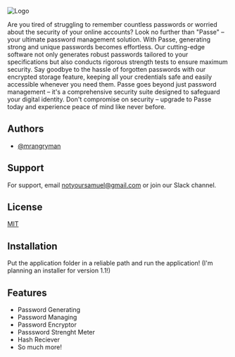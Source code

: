 ![Logo](https://i.ibb.co/cNH8yM1/logo.png)

Are you tired of struggling to remember countless passwords or worried about the security of your online accounts? Look no further than "Passe" – your ultimate password management solution. With Passe, generating strong and unique passwords becomes effortless. Our cutting-edge software not only generates robust passwords tailored to your specifications but also conducts rigorous strength tests to ensure maximum security. Say goodbye to the hassle of forgotten passwords with our encrypted storage feature, keeping all your credentials safe and easily accessible whenever you need them. Passe goes beyond just password management – it's a comprehensive security suite designed to safeguard your digital identity. Don't compromise on security – upgrade to Passe today and experience peace of mind like never before.

## Authors

- [@mrangryman](https://github.com/NotYourSamuel)


## Support

For support, email notyoursamuel@gmail.com or join our Slack channel.


## License

[MIT](https://choosealicense.com/licenses/mit/)


## Installation

Put the application folder in a reliable path and run the application! 
(I'm planning an installer for version 1.1!)

## Features

- Password Generating
- Password Managing
- Password Encryptor
- Passsword Strenght Meter
- Hash Reciever
- So much more!
